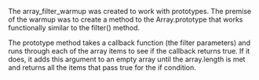 The array_filter_warmup was created to work with prototypes. The premise of the warmup was to create a method to the Array.prototype that works functionally similar to the filter() method. 

The prototype method takes a callback function (the filter parameters) and runs through each of the array items to see if the callback returns true. If it does, it adds this argument to an empty array until the array.length is met and returns all the items that pass true for the if condition. 


